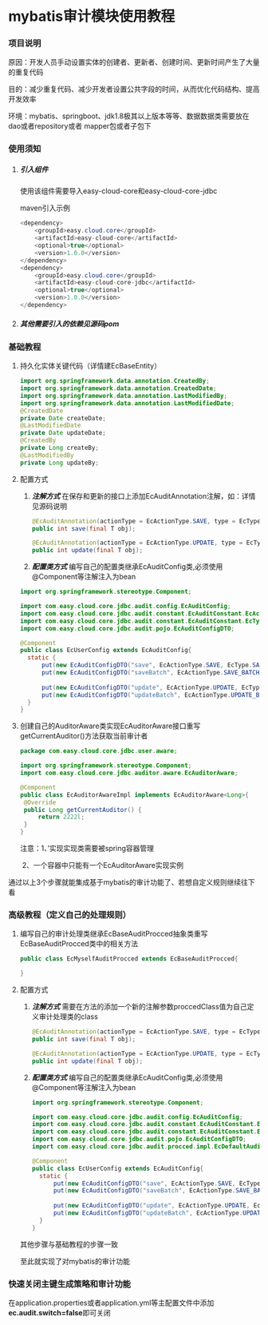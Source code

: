 #  mybatis审计模块使用教程

### 项目说明

​	原因：开发人员手动设置实体的创建者、更新者、创建时间、更新时间产生了大量的重复代码

​	目的：减少重复代码、减少开发者设置公共字段的时间，从而优化代码结构、提高开发效率

​	环境：mybatis、springboot、jdk1.8极其以上版本等等、数据数据类需要放在dao或者repository或者 mapper包或者子包下

### 使用须知

1. ##### 引入组件

   使用该组件需要导入easy-cloud-core和easy-cloud-core-jdbc

   maven引入示例

   ```java
   <dependency>
       <groupId>easy.cloud.core</groupId>
       <artifactId>easy-cloud-core</artifactId>
       <optional>true</optional>
       <version>1.0.0</version>
   </dependency>
   <dependency>
       <groupId>easy.cloud.core</groupId>
       <artifactId>easy-cloud-core-jdbc</artifactId>
       <optional>true</optional>
       <version>1.0.0</version>
   </dependency>
   ```

2. ##### 其他需要引入的依赖见源码pom

###   基础教程

1. 持久化实体关键代码（详情建EcBaseEntity）

   ```java
   import org.springframework.data.annotation.CreatedBy;
   import org.springframework.data.annotation.CreatedDate;
   import org.springframework.data.annotation.LastModifiedBy;
   import org.springframework.data.annotation.LastModifiedDate;
   @CreatedDate
   private Date createDate;
   @LastModifiedDate
   private Date updateDate;
   @CreatedBy
   private Long createBy;
   @LastModifiedBy
   private Long updateBy;
   ```

2. 配置方式

   1. ***注解方式***    在保存和更新的接口上添加EcAuditAnnotation注解，如：详情见源码说明

      ```java
      @EcAuditAnnotation(actionType = EcActionType.SAVE, type = EcType.SAVE)
      public int save(final T obj);

      @EcAuditAnnotation(actionType = EcActionType.UPDATE, type = EcType.UPDATE)
      public int update(final T obj);
      ```

   2.  ***配置类方式***     编写自己的配置类继承EcAuditConfig类,必须使用@Component等注解注入为bean

      ```java
      import org.springframework.stereotype.Component;

      import com.easy.cloud.core.jdbc.audit.config.EcAuditConfig;
      import com.easy.cloud.core.jdbc.audit.constant.EcAuditConstant.EcActionType;
      import com.easy.cloud.core.jdbc.audit.constant.EcAuditConstant.EcType;
      import com.easy.cloud.core.jdbc.audit.pojo.EcAuditConfigDTO;

      @Component
      public class EcUserConfig extends EcAuditConfig{
      	static {
      		put(new EcAuditConfigDTO("save", EcActionType.SAVE, EcType.SAVE));
      		put(new EcAuditConfigDTO("saveBatch", EcActionType.SAVE_BATCH, EcType.SAVE));
      		
      		put(new EcAuditConfigDTO("update", EcActionType.UPDATE, EcType.UPDATE));
      		put(new EcAuditConfigDTO("updateBatch", EcActionType.UPDATE_BATCH, EcType.UPDATE));
      	}
      }
      ```

3. 创建自己的AuditorAware类实现EcAuditorAware接口重写getCurrentAuditor()方法获取当前审计者

   ```java
   package com.easy.cloud.core.jdbc.user.aware;

   import org.springframework.stereotype.Component;
   import com.easy.cloud.core.jdbc.auditor.aware.EcAuditorAware;

   @Component
   public class EcAuditorAwareImpl implements EcAuditorAware<Long>{
   	@Override
   	public Long getCurrentAuditor() {
   		return 2222l;
   	}
   }
   ```

   注意：1、’实现实现类需要被spring容器管理

   ​	    2、一个容器中只能有一个EcAuditorAware实现实例

通过以上3个步骤就能集成基于mybatis的审计功能了、若想自定义规则继续往下看

### 高级教程（定义自己的处理规则）

1. 编写自己的审计处理类继承EcBaseAuditProcced抽象类重写EcBaseAuditProcced类中的相关方法

   ```java
   public class EcMyselfAuditProcced extends EcBaseAuditProcced{

   }
   ```

2. 配置方式 

   1. ***注解方式***     需要在方法的添加一个新的注解参数proccedClass值为自己定义审计处理类的class

      ```java
      @EcAuditAnnotation(actionType = EcActionType.SAVE, type = EcType.SAVE, proccedClass = EcMyselfAuditProcced.class)
      public int save(final T obj);

      @EcAuditAnnotation(actionType = EcActionType.UPDATE, type = EcType.UPDATE, proccedClass = EcMyselfAuditProcced.class)
      public int update(final T obj);
      ```

   2. ***配置类方式***     编写自己的配置类继承EcAuditConfig类,必须使用@Component等注解注入为bean

      ```java
      import org.springframework.stereotype.Component;

      import com.easy.cloud.core.jdbc.audit.config.EcAuditConfig;
      import com.easy.cloud.core.jdbc.audit.constant.EcAuditConstant.EcActionType;
      import com.easy.cloud.core.jdbc.audit.constant.EcAuditConstant.EcType;
      import com.easy.cloud.core.jdbc.audit.pojo.EcAuditConfigDTO;
      import com.easy.cloud.core.jdbc.audit.procced.impl.EcDefaultAuditProcced;

      @Component
      public class EcUserConfig extends EcAuditConfig{
      	static {
      		put(new EcAuditConfigDTO("save", EcActionType.SAVE, EcType.SAVE, EcMyselfAuditProcced.class));
      		put(new EcAuditConfigDTO("saveBatch", EcActionType.SAVE_BATCH, EcType.SAVE, EcMyselfAuditProcced.class));
      		
      		put(new EcAuditConfigDTO("update", EcActionType.UPDATE, EcType.UPDATE, EcMyselfAuditProcced.class));
      		put(new EcAuditConfigDTO("updateBatch", EcActionType.UPDATE_BATCH, EcType.UPDATE, EcMyselfAuditProcced.class));
      	}
      }
      ```

   其他步骤与基础教程的步骤一致

   至此就实现了对mybatis的审计功能

### 快速关闭主键生成策略和审计功能

​	在application.properties或者application.yml等主配置文件中添加**ec.audit.switch=false**即可关闭